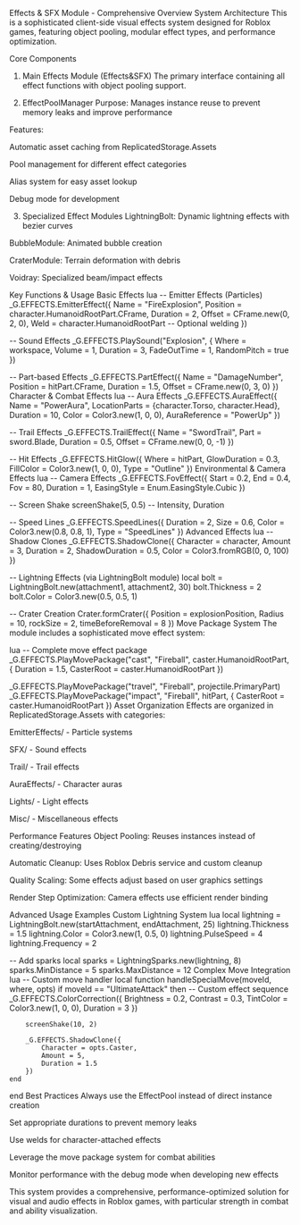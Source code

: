 Effects & SFX Module - Comprehensive Overview
System Architecture
This is a sophisticated client-side visual effects system designed for Roblox games, featuring object pooling, modular effect types, and performance optimization.

Core Components
1. Main Effects Module (Effects&SFX)
The primary interface containing all effect functions with object pooling support.

2. EffectPoolManager
Purpose: Manages instance reuse to prevent memory leaks and improve performance

Features:

Automatic asset caching from ReplicatedStorage.Assets

Pool management for different effect categories

Alias system for easy asset lookup

Debug mode for development

3. Specialized Effect Modules
LightningBolt: Dynamic lightning effects with bezier curves

BubbleModule: Animated bubble creation

CraterModule: Terrain deformation with debris

Voidray: Specialized beam/impact effects

Key Functions & Usage
Basic Effects
lua
-- Emitter Effects (Particles)
_G.EFFECTS.EmitterEffect({
    Name = "FireExplosion",
    Position = character.HumanoidRootPart.CFrame,
    Duration = 2,
    Offset = CFrame.new(0, 2, 0),
    Weld = character.HumanoidRootPart  -- Optional welding
})

-- Sound Effects
_G.EFFECTS.PlaySound("Explosion", {
    Where = workspace,
    Volume = 1,
    Duration = 3,
    FadeOutTime = 1,
    RandomPitch = true
})

-- Part-based Effects
_G.EFFECTS.PartEffect({
    Name = "DamageNumber",
    Position = hitPart.CFrame,
    Duration = 1.5,
    Offset = CFrame.new(0, 3, 0)
})
Character & Combat Effects
lua
-- Aura Effects
_G.EFFECTS.AuraEffect({
    Name = "PowerAura",
    LocationParts = {character.Torso, character.Head},
    Duration = 10,
    Color = Color3.new(1, 0, 0),
    AuraReference = "PowerUp"
})

-- Trail Effects
_G.EFFECTS.TrailEffect({
    Name = "SwordTrail",
    Part = sword.Blade,
    Duration = 0.5,
    Offset = CFrame.new(0, 0, -1)
})

-- Hit Effects
_G.EFFECTS.HitGlow({
    Where = hitPart,
    GlowDuration = 0.3,
    FillColor = Color3.new(1, 0, 0),
    Type = "Outline"
})
Environmental & Camera Effects
lua
-- Camera Effects
_G.EFFECTS.FovEffect({
    Start = 0.2,
    End = 0.4,
    Fov = 80,
    Duration = 1,
    EasingStyle = Enum.EasingStyle.Cubic
})

-- Screen Shake
screenShake(5, 0.5)  -- Intensity, Duration

-- Speed Lines
_G.EFFECTS.SpeedLines({
    Duration = 2,
    Size = 0.6,
    Color = Color3.new(0.8, 0.8, 1),
    Type = "SpeedLines"
})
Advanced Effects
lua
-- Shadow Clones
_G.EFFECTS.ShadowClone({
    Character = character,
    Amount = 3,
    Duration = 2,
    ShadowDuration = 0.5,
    Color = Color3.fromRGB(0, 0, 100)
})

-- Lightning Effects (via LightningBolt module)
local bolt = LightningBolt.new(attachment1, attachment2, 30)
bolt.Thickness = 2
bolt.Color = Color3.new(0.5, 0.5, 1)

-- Crater Creation
Crater.formCrater({
    Position = explosionPosition,
    Radius = 10,
    rockSize = 2,
    timeBeforeRemoval = 8
})
Move Package System
The module includes a sophisticated move effect system:

lua
-- Complete move effect package
_G.EFFECTS.PlayMovePackage("cast", "Fireball", caster.HumanoidRootPart, {
    Duration = 1.5,
    CasterRoot = caster.HumanoidRootPart
})

_G.EFFECTS.PlayMovePackage("travel", "Fireball", projectile.PrimaryPart)
_G.EFFECTS.PlayMovePackage("impact", "Fireball", hitPart, {
    CasterRoot = caster.HumanoidRootPart
})
Asset Organization
Effects are organized in ReplicatedStorage.Assets with categories:

EmitterEffects/ - Particle systems

SFX/ - Sound effects

Trail/ - Trail effects

AuraEffects/ - Character auras

Lights/ - Light effects

Misc/ - Miscellaneous effects

Performance Features
Object Pooling: Reuses instances instead of creating/destroying

Automatic Cleanup: Uses Roblox Debris service and custom cleanup

Quality Scaling: Some effects adjust based on user graphics settings

Render Step Optimization: Camera effects use efficient render binding

Advanced Usage Examples
Custom Lightning System
lua
local lightning = LightningBolt.new(startAttachment, endAttachment, 25)
lightning.Thickness = 1.5
lightning.Color = Color3.new(1, 0.5, 0)
lightning.PulseSpeed = 4
lightning.Frequency = 2

-- Add sparks
local sparks = LightningSparks.new(lightning, 8)
sparks.MinDistance = 5
sparks.MaxDistance = 12
Complex Move Integration
lua
-- Custom move handler
local function handleSpecialMove(moveId, where, opts)
    if moveId == "UltimateAttack" then
        -- Custom effect sequence
        _G.EFFECTS.ColorCorrection({
            Brightness = 0.2,
            Contrast = 0.3,
            TintColor = Color3.new(1, 0, 0),
            Duration = 3
        })
        
        screenShake(10, 2)
        
        _G.EFFECTS.ShadowClone({
            Character = opts.Caster,
            Amount = 5,
            Duration = 1.5
        })
    end
end
Best Practices
Always use the EffectPool instead of direct instance creation

Set appropriate durations to prevent memory leaks

Use welds for character-attached effects

Leverage the move package system for combat abilities

Monitor performance with the debug mode when developing new effects

This system provides a comprehensive, performance-optimized solution for visual and audio effects in Roblox games, with particular strength in combat and ability visualization.